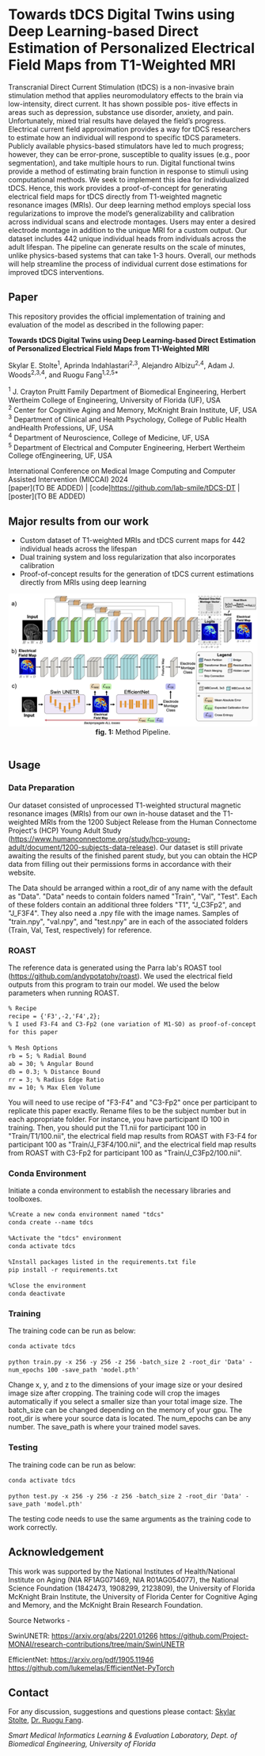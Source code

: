 # Towards tDCS Digital Twins using Deep Learning-based Direct Estimation of Personalized Electrical Field Maps from T1-Weighted MRI

Transcranial Direct Current Stimulation (tDCS) is a non-invasive brain stimulation method that applies neuromodulatory effects to the brain via low-intensity, direct current. It has shown possible pos- itive effects in areas such as depression, substance use disorder, anxiety, and pain. Unfortunately, mixed trial results have delayed the field’s progress. Electrical current field approximation provides a way for tDCS researchers to estimate how an individual will respond to specific tDCS parameters. Publicly available physics-based stimulators have led to much progress; however, they can be error-prone, susceptible to quality issues (e.g., poor segmentation), and take multiple hours to run. Digital functional twins provide a method of estimating brain function in response to stimuli using computational methods. We seek to implement this idea for individualized tDCS. Hence, this work provides a proof-of-concept for generating electrical field maps for tDCS directly from T1-weighted magnetic resonance images (MRIs). Our deep learning method employs special loss regularizations to improve the model’s generalizability and calibration across individual scans and electrode montages. Users may enter a desired electrode montage in addition to the unique MRI for a custom output. Our dataset includes 442 unique individual heads from individuals across the adult lifespan. The pipeline can generate results on the scale of minutes, unlike physics-based systems that can take 1-3 hours. Overall, our methods will help streamline the process of individual current dose estimations for improved tDCS interventions.

## Paper
This repository provides the official implementation of training and evaluation of the model as described in the following paper:

**Towards tDCS Digital Twins using Deep Learning-based Direct Estimation of Personalized Electrical Field Maps from T1-Weighted MRI**

Skylar E. Stolte<sup>1</sup>, Aprinda Indahlastari<sup>2,3</sup>, Alejandro Albizu<sup>2,4</sup>, Adam J. Woods<sup>2,3,4</sup>, and Ruogu Fang<sup>1,2,5*</sup>

<sup>1</sup> J. Crayton Pruitt Family Department of Biomedical Engineering, Herbert Wertheim College of Engineering, University of Florida (UF), USA<br>
<sup>2</sup> Center for Cognitive Aging and Memory, McKnight Brain Institute, UF, USA<br>
<sup>3</sup> Department of Clinical and Health Psychology, College of Public Health andHealth Professions, UF, USA<br>
<sup>4</sup> Department of Neuroscience, College of Medicine, UF, USA<br>
<sup>5</sup> Department of Electrical and Computer Engineering, Herbert Wertheim College ofEngineering, UF, USA<br>

International Conference on Medical Image Computing and Computer Assisted Intervention (MICCAI) 2024<br>
[paper](TO BE ADDED) | [code]https://github.com/lab-smile/tDCS-DT | [poster](TO BE ADDED)

## Major results from our work

- Custom dataset of T1-weighted MRIs and tDCS current maps for 442 individual heads across the lifespan
- Dual training system and loss regularization that also incorporates calibration
- Proof-of-concept results for the generation of tDCS current estimations directly from MRIs using deep learning

<div align="center">
	<img src = "Images/Figure1-1533.png">
</div>

<div align="center">
  <b>fig. 1:</b> Method Pipeline.<br>
</div>
<br>

## Usage

### Data Preparation
Our dataset consisted of unprocessed T1-weighted structural magnetic resonance images (MRIs) from our own in-house dataset and the T1-weighted MRIs from the 1200 Subject Release from the Human Connectome Project's (HCP) Young Adult Study (https://www.humanconnectome.org/study/hcp-young-adult/document/1200-subjects-data-release). Our dataset is still private awaiting the results of the finished parent study, but you can obtain the HCP data from filling out their permissions forms in accordance with their website.

The Data should be arranged within a root_dir of any name with the default as "Data". "Data" needs to contain folders named "Train", "Val", "Test". Each of these folders contain an additional three folders "T1", "J_C3Fp2", and "J_F3F4". They also need a .npy file with the image names. Samples of "train.npy", "val.npy", and "test.npy" are in each of the associated folders (Train, Val, Test, respectively) for reference.

### ROAST

The reference data is generated using the Parra lab's ROAST tool (https://github.com/andypotatohy/roast). We used the electrical field outputs from this program to train our model. We used the below parameters when running ROAST.

```
% Recipe 
recipe = {'F3',-2,'F4',2};  
% I used F3-F4 and C3-Fp2 (one variation of M1-SO) as proof-of-concept for this paper

% Mesh Options
rb = 5; % Radial Bound
ab = 30; % Angular Bound
db = 0.3; % Distance Bound
rr = 3; % Radius Edge Ratio
mv = 10; % Max Elem Volume
```

You will need to use recipe of "F3-F4" and "C3-Fp2" once per participant to replicate this paper exactly. Rename files to be the subject number but in each appropriate folder. For instance, you have participant ID 100 in training. Then, you should put the T1.nii for participant 100 in "Train/T1/100.nii", the electrical field map results from ROAST with F3-F4 for participant 100 as "Train/J_F3F4/100.nii", and the electrical field map results from ROAST with C3-Fp2 for participant 100 as "Train/J_C3Fp2/100.nii". 

### Conda Environment
Initiate a conda environment to establish the necessary libraries and toolboxes.

```
%Create a new conda environment named "tdcs"
conda create --name tdcs

%Activate the "tdcs" environment
conda activate tdcs

%Install packages listed in the requirements.txt file
pip install -r requirements.txt

%Close the environment
conda deactivate
```

### Training
The training code can be run as below:

```
conda activate tdcs

python train.py -x 256 -y 256 -z 256 -batch_size 2 -root_dir 'Data' -num_epochs 100 -save_path 'model.pth'
```

Change x, y, and z to the dimensions of your image size or your desired image size after cropping. The training code will crop the images automatically if you select a smaller size than your total image size. The batch_size can be changed depending on the memory of your gpu. The root_dir is where your source data is located. The num_epochs can be any number. The save_path is where your trained model saves.

### Testing
The training code can be run as below:

```
conda activate tdcs

python test.py -x 256 -y 256 -z 256 -batch_size 2 -root_dir 'Data' -save_path 'model.pth'
```

The testing code needs to use the same arguments as the training code to work correctly. 

## Acknowledgement

This work was supported by the National Institutes of Health/National Institute on Aging (NIA RF1AG071469, NIA R01AG054077), the National Science Foundation (1842473, 1908299, 2123809), the University of Florida McKnight Brain Institute, the University of Florida Center for Cognitive Aging and Memory, and the McKnight Brain Research Foundation. 

Source Networks - 

SwinUNETR:
https://arxiv.org/abs/2201.01266
https://github.com/Project-MONAI/research-contributions/tree/main/SwinUNETR

EfficientNet:
https://arxiv.org/pdf/1905.11946
https://github.com/lukemelas/EfficientNet-PyTorch

## Contact
For any discussion, suggestions and questions please contact: [Skylar Stolte](mailto:skylastolte4444@ufl.edu), [Dr. Ruogu Fang](mailto:ruogu.fang@bme.ufl.edu).

*Smart Medical Informatics Learning & Evaluation Laboratory, Dept. of Biomedical Engineering, University of Florida*